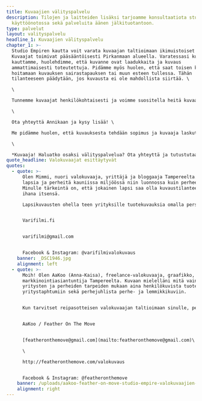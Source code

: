 ```yaml
---
title: Kuvaajien välityspalvelu
description: Tilojen ja laitteiden lisäksi tarjoamme konsultaatiota studion
  käyttöönotossa sekä palveluita äänen jälkituotantoon.
type: palvelut
layout: valityspalvelu
headline_1: Kuvaajien välityspalvelu
chapter_1: >-
  Studio Empiren kautta voit varata kuvaajan taltioimaan ikimuistoiset hetket.
  Kuvaajat toimivat pääsääntöisesti Pirkanmaan alueella. Varatessasi kuvaajan
  kauttamme, huolehdimme, että kuvanne ovat laadukkaita ja kuvaus
  ammattimaisesti toteutettuja. Pidämme myös huolen, että saat toisen kuvaajan
  hoitamaan kuvauksen sairastapauksen tai muun esteen tullessa. Tähän
  tilanteeseen päädytään, jos kuvausta ei ole mahdollista siirtää. \

  \

  Tunnemme kuvaajat henkilökohtaisesti ja voimme suositella heitä kuvaamaan myös teidän yrityskuvat, henkilöstökuvat, potretit, miljöökuvaukset sekä tapahtumakuvaukset. \

  \

  Ota yhteyttä Annikaan ja kysy lisää! \

  Me pidämme huolen, että kuvauksesta tehdään sopimus ja kuvaaja laskuttaa kuvauksen asianmukaisesti.\

  \

  *Kuvaaja! Haluatko osaksi välityspalvelua? Ota yhteyttä ja tutustutaan!*
quote_headline: Valokuvaajat esittäytyvät
quotes:
  - quote: >-
      Olen Mimmi, nuori valokuvaaja, yrittäjä ja bloggaaja Tampereelta. Kuvaan
      lapsia ja perheitä kauniissa miljöössä niin luonnossa kuin perheen kotona.
      Minulle tärkeintä on, että jokainen lapsi saa olla kuvaustilanteessa oma
      ihana itsensä.

      Lapsikuvausten ohella teen yrityksille tuotekuvauksia omalla persoonallisella tyylillä.  Ikuistetaan sinulle tärkeitä ihmisiä ja hetkiä aidoiksi muistoiksi Tampereen ja lähiympäristön kauniissa maisemissa.


      Varifilmi.fi


      varifilmi@gmail.com


      Facebook & Instagram: @varifilmivalokuvaus
    banner: _DSC1946.jpg
    alignment: left
  - quote: >-
      Moih! Olen AaKoo (Anna-Kaisa), freelance-valokuvaaja, graafikko,
      markkinointiasiantuntija Tampereelta. Kuvaan mielelläni mitä vain
      yritysten ja perheiden tarpeiden mukaan aina henkilökuvista tuotekuviin ja
      yritystaphtumiin sekä perhejuhlista perhe- ja lemmikkikuviin.


      Kun tarvitset reipasotteisen valokuvaajan taltioimaan sinulle, perheellesi tai yrityksellesi tärkeät hetket ja henkilöt Tampereen seudulla, ota yhteyttä!


      AaKoo / Feather On The Move


      [featheronthemove@gmail.com](mailto:featheronthemove@gmail.com)\

      \

      http://featheronthemove.com/valokuvaus


      Facebook & Instagram: @featheronthemove
    banner: /uploads/aakoo-feather-on-move-studio-empire-valokuvaajien-valityspalvelu-valokuvaajatampere.jpg
    alignment: right
---
```

